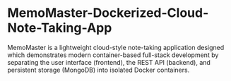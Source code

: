 # MemoMaster-Dockerized-Cloud-Note-Taking-App
MemoMaster is a lightweight cloud-style note-taking application designed which demonstrates modern container-based full-stack development by separating the user interface (frontend), the REST API (backend), and persistent storage (MongoDB) into isolated Docker containers.
